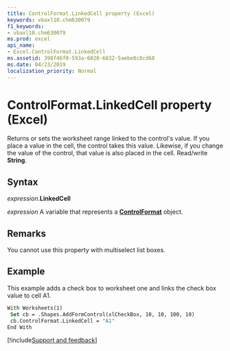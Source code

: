 ```yaml
---
title: ControlFormat.LinkedCell property (Excel)
keywords: vbaxl10.chm630079
f1_keywords:
- vbaxl10.chm630079
ms.prod: excel
api_name:
- Excel.ControlFormat.LinkedCell
ms.assetid: 398f46f0-593a-6020-6832-5aebe8c8cd68
ms.date: 04/23/2019
localization_priority: Normal
---
```



# ControlFormat.LinkedCell property (Excel)

Returns or sets the worksheet range linked to the control's value. If you place a value in the cell, the control takes this value. Likewise, if you change the value of the control, that value is also placed in the cell. Read/write **String**.


## Syntax

_expression_.**LinkedCell**

_expression_ A variable that represents a **[ControlFormat](Excel.ControlFormat.md)** object.


## Remarks

You cannot use this property with multiselect list boxes.


## Example

This example adds a check box to worksheet one and links the check box value to cell A1.

```vb
With Worksheets(1) 
 Set cb = .Shapes.AddFormControl(xlCheckBox, 10, 10, 100, 10) 
 cb.ControlFormat.LinkedCell = "A1" 
End With
```




[!include[Support and feedback](~/includes/feedback-boilerplate.md)]
